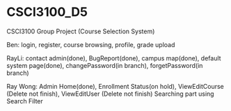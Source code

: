 # CSCI3100_D5

CSCI3100 Group Project (Course Selection System)

Ben: login, register, course browsing, profile, grade upload

RayLi: contact admin(done), BugReport(done), campus map(done), default system page(done), changePassword(in branch), forgetPassword(in branch)

Ray Wong: Admin Home(done), Enrollment Status(on hold), ViewEditCourse (Delete not finish), ViewEditUser (Delete not finish)
          Searching part using Search Filter
